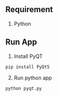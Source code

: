 ## Requirement
1. Python

## Run App
1. Install PyQT
```
pip install PyQt5
```
2. Run python app
```
python pyqt.py
```